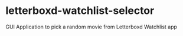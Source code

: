 # letterboxd-watchlist-selector
GUI Application to pick a random movie from Letterboxd Watchlist app

